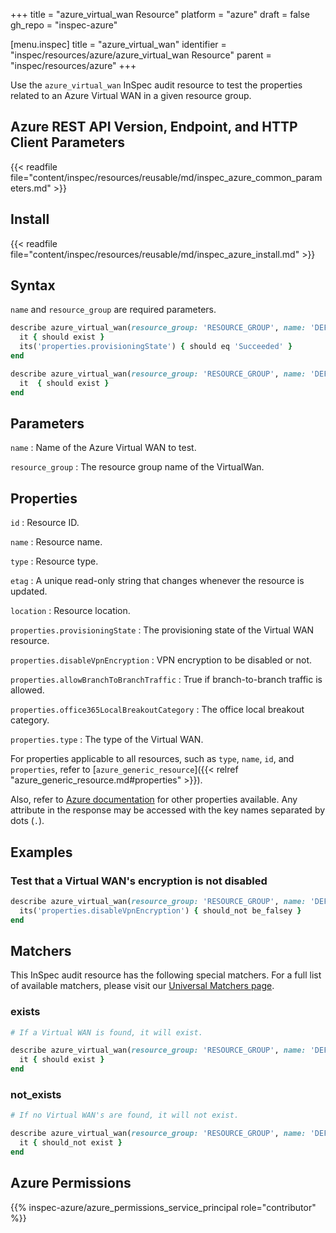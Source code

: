 +++
title = "azure_virtual_wan Resource"
platform = "azure"
draft = false
gh_repo = "inspec-azure"

[menu.inspec]
title = "azure_virtual_wan"
identifier = "inspec/resources/azure/azure_virtual_wan Resource"
parent = "inspec/resources/azure"
+++

Use the `azure_virtual_wan` InSpec audit resource to test the properties related to an Azure Virtual WAN in a given resource group.

## Azure REST API Version, Endpoint, and HTTP Client Parameters

{{< readfile file="content/inspec/resources/reusable/md/inspec_azure_common_parameters.md" >}}

## Install

{{< readfile file="content/inspec/resources/reusable/md/inspec_azure_install.md" >}}

## Syntax

`name` and `resource_group` are required parameters.

```ruby
describe azure_virtual_wan(resource_group: 'RESOURCE_GROUP', name: 'DEFAULT_WAN') do
  it { should exist }
  its('properties.provisioningState') { should eq 'Succeeded' }
end
```

```ruby
describe azure_virtual_wan(resource_group: 'RESOURCE_GROUP', name: 'DEFAULT_WAN') do
  it  { should exist }
end
```

## Parameters

`name`
: Name of the Azure Virtual WAN to test.

`resource_group`
: The resource group name of the VirtualWan.

## Properties

`id`
: Resource ID.

`name`
: Resource name.

`type`
: Resource type.

`etag`
: A unique read-only string that changes whenever the resource is updated.

`location`
: Resource location.

`properties.provisioningState`
: The provisioning state of the Virtual WAN resource.

`properties.disableVpnEncryption`
: VPN encryption to be disabled or not.

`properties.allowBranchToBranchTraffic`
: True if branch-to-branch traffic is allowed.

`properties.office365LocalBreakoutCategory`
: The office local breakout category.

`properties.type`
: The type of the Virtual WAN.

For properties applicable to all resources, such as `type`, `name`, `id`, and `properties`, refer to [`azure_generic_resource`]({{< relref "azure_generic_resource.md#properties" >}}).

Also, refer to [Azure documentation](https://docs.microsoft.com/en-us/rest/api/virtualwan/virtual-wans/get) for other properties available. Any attribute in the response may be accessed with the key names separated by dots (`.`).

## Examples

### Test that a Virtual WAN's encryption is not disabled

```ruby
describe azure_virtual_wan(resource_group: 'RESOURCE_GROUP', name: 'DEFAULT_WAN') do
  its('properties.disableVpnEncryption') { should_not be_falsey }
end
```

## Matchers

This InSpec audit resource has the following special matchers. For a full list of available matchers, please visit our [Universal Matchers page](/inspec/matchers/).

### exists

```ruby
# If a Virtual WAN is found, it will exist.

describe azure_virtual_wan(resource_group: 'RESOURCE_GROUP', name: 'DEFAULT_WAN') do
  it { should exist }
end
```

### not_exists

```ruby
# If no Virtual WAN's are found, it will not exist.

describe azure_virtual_wan(resource_group: 'RESOURCE_GROUP', name: 'DEFAULT_WAN') do
  it { should_not exist }
end
```

## Azure Permissions

{{% inspec-azure/azure_permissions_service_principal role="contributor" %}}

